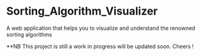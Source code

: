 # Sorting_Algorithm_Visualizer
A web application that helps you to visualize and understand the renowned sorting algorithms

**NB This project is still a work in progress will be updated soon. Cheers !
